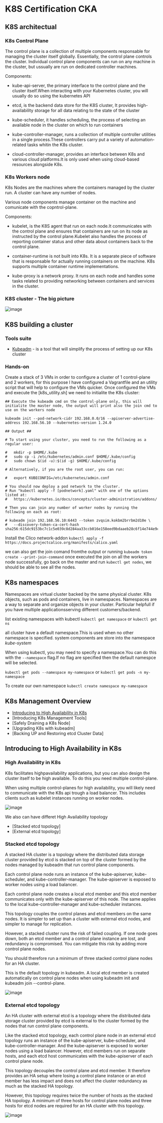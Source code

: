 # K8S Certification CKA #

## K8S architectual ##

### K8s Control Plane ###

The control plane is a collection of multiple components responsable for managing the cluster itself globally. Essentially, the control plane controls the cluster.
Individual control plane components can run on any machine in the cluster, but ussually are run on dedicated controller machines.

Components:

- kube-api-server, the primary interface to the control plane and the cluster itself.When interacting with your Kubernetes cluster, you will usually do so using the kubernetes API

- etcd, is the backend data store for the K8S cluster, It provides high-availability storage for all data relating to the state of the cluster

- kube-scheduler, it handles scheduling, the process of selecting an available node in the cluster on which to run containers

- kube-controller-manager, runs a collection of multiple controller utilities in a single process.These controllers carry put a variety of automation-related tasks whitin the K8s cluster.

- cloud-controller-manager, provides an interface between K8s and various cloud platforms.It is only used when using cloud-based resources alongside K8s.


### K8s Workers node ###

K8s Nodes are the machines where the containers managed by the cluster run. A cluster can have any number of nodes.

Various node components manage container on the machine and comunicate with the copntrol-plane.

Components:

- kubelet, is the K8S agent that run on each node.It communicates with the control plane and ensures that containers are run on its node as instructed by the control plane.Kubelet also handles the process of reporting container status and other data about containers back to the control plane.

- container-runtime is not built into K8s. It is a separate piece of software that is responsable for actually running containers on the machine.
K8s supports multiple container runtime implementations.

- kube-proxy is a network proxy. It runs on each node and handles some tasks related to providing networking between containers and services in the cluster.



### K8S cluster - The big picture ###

![image](https://user-images.githubusercontent.com/25394408/196386040-73ac524e-44c0-49b9-b083-32869ead8582.png)


## K8S building a cluster ##

### Tools suite ###

 - [Kubeadm] - is a tool that will simplify the process of setting up our K8s cluster


### Hands-on  ###

Create a stack of 3 VMs in order to configure a cluster of 1 control-plane and 2 workers, for this purpose I have configured a Vagrantfile and an utility script that will help to configure the VMs quicker. 
Once configured the VMs and execute the [k8s_utility.sh] we need to initialite the K8s cluster:

```shell
## Execute the kubeadm cmd on the control-plane only, this will initialite the master node, the output will print also the join cmd to use on the workers node

kubeadm init --pod-network-cidr 192.168.0.0/16 --apiserver-advertise-address 192.168.56.10 --kubernetes-version 1.24.0

## Output ##

# To start using your cluster, you need to run the following as a regular user:

#   mkdir -p $HOME/.kube
#   sudo cp -i /etc/kubernetes/admin.conf $HOME/.kube/config
#   sudo chown $(id -u):$(id -g) $HOME/.kube/config

# Alternatively, if you are the root user, you can run:

#   export KUBECONFIG=/etc/kubernetes/admin.conf

# You should now deploy a pod network to the cluster.
# Run "kubectl apply -f [podnetwork].yaml" with one of the options listed at:
#   https://kubernetes.io/docs/concepts/cluster-administration/addons/

# Then you can join any number of worker nodes by running the following on each as root:

# kubeadm join 192.168.56.10:6443 --token zvqsim.kokbm2brrbm2d10e \
# 	--discovery-token-ca-cert-hash sha256:615dc9153bc7c1c5e039c8d284aa33ccb016e158eed9bdaaeb28c6f14e744e9c

```
Install the Clico network-addon
`kubectl apply -f https://docs.projectcalico.org/manifests/calico.yaml`

we can also get the join comand fromthe output or running `kubeadm token create --print-join-command` once executed the join on all the workers node successfully, go back on the master and run `kubectl get nodes`, we should be able to see all the nodes.


## K8s namespaces ##

Namespaces are virtual cluster backed by the same physical cluster. K8s objects, such as pods and containers, live in namespaces. Namespaces are a way to separate and organize objects in your cluster.
Particular helpfull if you have multiple applicationsserving different customers/backend.

list existing namespaces with kubectl
`kubectl get namespace`
or 
`kubectl get ns`

all cluster have a default namespace.This is used when no other namespace is specified. system components are store into the namespace *kube-system*

When using kubectl, you may need to specify a namespace.You can do this with the `--namespace` flag.If no flag are specified then the default namespce will be selected.

`kubectl get pods --namespace my-namespace`
or
`kubectl get pods -n my-namespace`

To create our own namespace
`kubectl create namespace my-namespace`



## K8s Management Overview ##

- [Introducing to High Availability in K8s](Introducing-to-High-Availability-in-K8s)
- [Introducing K8s Management Tools]
- [Safely Draining a K8s Node]
- [Upgrading K8s with kubeadm]
- [Backing UP and Restoring etcd Cluster Data]

## Introducing to High Availability in K8s ##

### High Availability in K8s ###

K8s facilitates highpavailability applications, but you can also design the cluster itself to be high available. To do this you need multiple control-plane.

When using multiple control-planes for high availability, you will likely need to communicate with the K8s api trough a load balancer. This includes clients such as kubelet instances running on worker nodes.

![image](https://user-images.githubusercontent.com/25394408/197200514-9fb4aa07-210f-4b29-9411-89215fb38a5b.png)


We also can have differet High Availability topology
- [Stacked etcd topology]
- [External etcd topology]

### Stacked etcd topology ###

A stacked HA cluster is a topology where the distributed data storage cluster provided by etcd is stacked on top of the cluster formed by the nodes managed by kubeadm that run control plane components.

Each control plane node runs an instance of the kube-apiserver, kube-scheduler, and kube-controller-manager. The kube-apiserver is exposed to worker nodes using a load balancer.

Each control plane node creates a local etcd member and this etcd member communicates only with the kube-apiserver of this node. The same applies to the local kube-controller-manager and kube-scheduler instances.

This topology couples the control planes and etcd members on the same nodes. It is simpler to set up than a cluster with external etcd nodes, and simpler to manage for replication.

However, a stacked cluster runs the risk of failed coupling. If one node goes down, both an etcd member and a control plane instance are lost, and redundancy is compromised. You can mitigate this risk by adding more control plane nodes.

You should therefore run a minimum of three stacked control plane nodes for an HA cluster.

This is the default topology in kubeadm. A local etcd member is created automatically on control plane nodes when using kubeadm init and kubeadm join --control-plane.

![image](https://user-images.githubusercontent.com/25394408/197200331-d1c045c6-1029-497a-b2e3-c2ccaf2c3d69.png)


### External etcd topology ###

An HA cluster with external etcd is a topology where the distributed data storage cluster provided by etcd is external to the cluster formed by the nodes that run control plane components.

Like the stacked etcd topology, each control plane node in an external etcd topology runs an instance of the kube-apiserver, kube-scheduler, and kube-controller-manager. And the kube-apiserver is exposed to worker nodes using a load balancer. However, etcd members run on separate hosts, and each etcd host communicates with the kube-apiserver of each control plane node.

This topology decouples the control plane and etcd member. It therefore provides an HA setup where losing a control plane instance or an etcd member has less impact and does not affect the cluster redundancy as much as the stacked HA topology.

However, this topology requires twice the number of hosts as the stacked HA topology. A minimum of three hosts for control plane nodes and three hosts for etcd nodes are required for an HA cluster with this topology.

![image](https://user-images.githubusercontent.com/25394408/197200400-7798e23c-fa2a-4919-8c84-68f72b45ac2e.png)








[//]: #
	[Kubeadm]: <https://kubernetes.io/docs/setup/production-environment/tools/kubeadm/install-kubeadm/>
